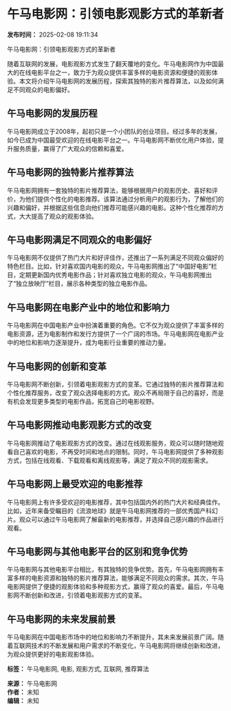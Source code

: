 # 午马电影网：引领电影观影方式的革新者

**发布时间：** 2025-02-08 19:11:34

午马电影网：引领电影观影方式的革新者

随着互联网的发展，电影观影方式发生了翻天覆地的变化。午马电影网作为中国最大的在线电影平台之一，致力于为观众提供丰富多样的电影资源和便捷的观影体验。本文将介绍午马电影网的发展历程，探索其独特的影片推荐算法，以及如何满足不同观众的电影偏好。

## 午马电影网的发展历程

午马电影网成立于2008年，起初只是一个小团队的创业项目。经过多年的发展，如今已成为中国最受欢迎的在线电影平台之一。午马电影网不断优化用户体验，提升服务质量，赢得了广大观众的信赖和喜爱。

## 午马电影网的独特影片推荐算法

午马电影网拥有一套独特的影片推荐算法，能够根据用户的观影历史、喜好和评价，为他们提供个性化的电影推荐。该算法通过分析用户的观影行为，了解他们的兴趣和偏好，并根据这些信息向他们推荐可能感兴趣的电影。这种个性化推荐的方式，大大提高了观众的观影体验。

## 午马电影网满足不同观众的电影偏好

午马电影网不仅提供了热门大片和好评佳作，还推出了一系列满足不同观众偏好的特色栏目。比如，针对喜欢国内电影的观众，午马电影网推出了“中国好电影”栏目，定期更新国内优秀电影作品；针对喜欢独立电影的观众，午马电影网推出了“独立放映厅”栏目，展示各种类型的独立电影作品。

## 午马电影网在电影产业中的地位和影响力

午马电影网在中国电影产业中扮演着重要的角色。它不仅为观众提供了丰富多样的电影资源，还为电影制作和发行方提供了一个广阔的市场。午马电影网在电影产业中的地位和影响力逐渐提升，成为电影行业重要的推动力量。

## 午马电影网的创新和变革

午马电影网不断创新，引领着电影观影方式的变革。它通过独特的影片推荐算法和个性化推荐服务，改变了观众选择电影的方式。观众不再局限于自己的喜好，而是有机会发现更多类型的电影作品，拓宽自己的电影视野。

## 午马电影网推动电影观影方式的改变

午马电影网推动了电影观影方式的改变。通过在线观影服务，观众可以随时随地观看自己喜欢的电影，不再受时间和地点的限制。同时，午马电影网提供了多种观影方式，包括在线观看、下载观看和离线观影等，满足了观众不同的观影需求。

## 午马电影网上最受欢迎的电影推荐

午马电影网上有许多受欢迎的电影推荐，其中包括国内外的热门大片和经典佳作。比如，近年来备受瞩目的《流浪地球》就是午马电影网推荐的一部优秀国产科幻片。观众可以通过午马电影网了解最新的电影推荐，并选择自己感兴趣的作品进行观看。

## 午马电影网与其他电影平台的区别和竞争优势

午马电影网与其他电影平台相比，有其独特的竞争优势。首先，午马电影网拥有丰富多样的电影资源和独特的影片推荐算法，能够满足不同观众的需求。其次，午马电影网提供了便捷的观影体验和多种观影方式，赢得了观众的喜爱。最后，午马电影网不断创新和改进，引领着电影观影方式的变革。

## 午马电影网的未来发展前景

午马电影网在中国电影市场中的地位和影响力不断提升，其未来发展前景广阔。随着互联网技术的不断发展和用户需求的不断变化，午马电影网将继续创新和改进，为观众提供更好的电影观影体验。 

**标签：** 午马电影网, 电影, 观影方式, 互联网, 推荐算法

**来源：** 午马电影网  
**作者：** 未知  
**编辑：** 未知